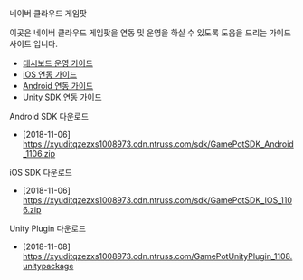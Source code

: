 네이버 클라우드 게임팟


이곳은 네이버 클라우드 게임팟을 연동 및 운영을 하실 수 있도록 도움을 드리는 가이드 사이트 입니다.

* [대시보드 운영 가이드](Dashboard)
* [iOS 연동 가이드](iOS)
* [Android 연동 가이드](Android)
* [Unity SDK 연동 가이드](Unity)



Android SDK 다운로드

- [2018-11-06] https://xyuditqzezxs1008973.cdn.ntruss.com/sdk/GamePotSDK_Android_1106.zip

iOS SDK 다운로드

- [2018-11-06] https://xyuditqzezxs1008973.cdn.ntruss.com/sdk/GamePotSDK_IOS_1106.zip

Unity Plugin 다운로드

- [2018-11-08] https://xyuditqzezxs1008973.cdn.ntruss.com/GamePotUnityPlugin_1108.unitypackage
